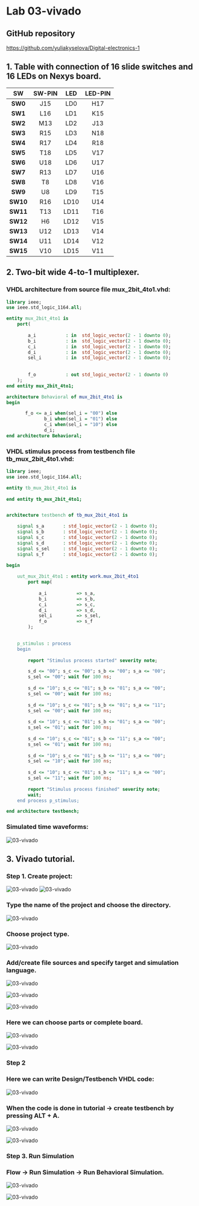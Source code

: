 # Lab 03-vivado

## GitHub repository

https://github.com/yuliakyselova/Digital-electronics-1

## 1. Table with connection of 16 slide switches and 16 LEDs on Nexys board.

| **SW** | **SW-PIN** | **LED** | **LED-PIN** |
| :-: | :-: | :-: | :-: |
| **SW0** | J15 | LD0 | H17 |
| **SW1** | L16 | LD1 | K15 |
| **SW2** | M13 | LD2 | J13|
| **SW3** | R15 | LD3 | N18 |
| **SW4** | R17 | LD4 | R18 |
| **SW5** | T18 | LD5 | V17 |
| **SW6** | U18 | LD6 | U17 |
| **SW7** | R13 | LD7 | U16 |
| **SW8** | T8 | LD8 | V16 |
| **SW9** | U8 | LD9 | T15 |
| **SW10** | R16 |LD10 | U14 |
| **SW11** | T13 | LD11 | T16 |
| **SW12** | H6  | LD12 | V15 |
| **SW13** | U12 | LD13 | V14 |
| **SW14** | U11 | LD14 | V12 |
| **SW15** | V10 | LD15 | V11 |

## 2. Two-bit wide 4-to-1 multiplexer.

### VHDL architecture from source file mux_2bit_4to1.vhd:

```vhdl
library ieee;
use ieee.std_logic_1164.all;

entity mux_2bit_4to1 is
    port(
    
        a_i           : in  std_logic_vector(2 - 1 downto 0);
		b_i           : in  std_logic_vector(2 - 1 downto 0);
		c_i           : in  std_logic_vector(2 - 1 downto 0);
		d_i           : in  std_logic_vector(2 - 1 downto 0);
		sel_i         : in  std_logic_vector(2 - 1 downto 0);
		
		
		f_o           : out std_logic_vector(2 - 1 downto 0)       
    );
end entity mux_2bit_4to1;

architecture Behavioral of mux_2bit_4to1 is
begin

       f_o <= a_i when(sel_i = "00") else
              b_i when(sel_i = "01") else
              c_i when(sel_i = "10") else
              d_i;
end architecture Behavioral;
```

### VHDL stimulus process from testbench file tb_mux_2bit_4to1.vhd:

```vhdl
library ieee;
use ieee.std_logic_1164.all;

entity tb_mux_2bit_4to1 is
    
end entity tb_mux_2bit_4to1;


architecture testbench of tb_mux_2bit_4to1 is

    signal s_a       : std_logic_vector(2 - 1 downto 0);
    signal s_b       : std_logic_vector(2 - 1 downto 0);
    signal s_c       : std_logic_vector(2 - 1 downto 0);
    signal s_d       : std_logic_vector(2 - 1 downto 0);
    signal s_sel     : std_logic_vector(2 - 1 downto 0);
    signal s_f       : std_logic_vector(2 - 1 downto 0);

begin
    
    uut_mux_2bit_4to1 : entity work.mux_2bit_4to1
        port map(
        
            a_i           => s_a,
            b_i           => s_b,
            c_i           => s_c,
            d_i           => s_d,
            sel_i         => s_sel,
            f_o           => s_f
        );

    
    p_stimulus : process
    begin
      
        report "Stimulus process started" severity note;

        s_d <= "00"; s_c <= "00"; s_b <= "00"; s_a <= "00"; 
        s_sel <= "00"; wait for 100 ns;
        
        s_d <= "10"; s_c <= "01"; s_b <= "01"; s_a <= "00"; 
        s_sel <= "00"; wait for 100 ns;
        
        s_d <= "10"; s_c <= "01"; s_b <= "01"; s_a <= "11"; 
        s_sel <= "00"; wait for 100 ns;
        
        s_d <= "10"; s_c <= "01"; s_b <= "01"; s_a <= "00"; 
        s_sel <= "01"; wait for 100 ns;
        
        s_d <= "10"; s_c <= "01"; s_b <= "11"; s_a <= "00"; 
        s_sel <= "01"; wait for 100 ns;
        
        s_d <= "10"; s_c <= "01"; s_b <= "11"; s_a <= "00"; 
        s_sel <= "10"; wait for 100 ns;
        
        s_d <= "10"; s_c <= "01"; s_b <= "11"; s_a <= "00"; 
        s_sel <= "11"; wait for 100 ns;
        
        report "Stimulus process finished" severity note;
        wait;
    end process p_stimulus;

end architecture testbench;
```

### Simulated time waveforms:


![03-vivado](https://github.com/yuliakyselova/Digital-electronics-1/blob/main/Labs/03-vivado/Images/Simulation.png)

## 3. Vivado tutorial.

### Step 1. Create project:
![03-vivado](https://github.com/yuliakyselova/Digital-electronics-1/blob/main/Labs/03-vivado/Images/step1.png)
![03-vivado](https://github.com/yuliakyselova/Digital-electronics-1/blob/main/Labs/03-vivado/Images/krok2.png)

### Type the name of the project and choose the directory.
![03-vivado](https://github.com/yuliakyselova/Digital-electronics-1/blob/main/Labs/03-vivado/Images/krok3.png)

### Choose project type.
![03-vivado](https://github.com/yuliakyselova/Digital-electronics-1/blob/main/Labs/03-vivado/Images/krok4.png)

### Add/create file sources and specify target and simulation language.
![03-vivado](https://github.com/yuliakyselova/Digital-electronics-1/blob/main/Labs/03-vivado/Images/krok5.png)

![03-vivado](https://github.com/yuliakyselova/Digital-electronics-1/blob/main/Labs/03-vivado/Images/krok6.png)

![03-vivado](https://github.com/yuliakyselova/Digital-electronics-1/blob/main/Labs/03-vivado/Images/krok7.png)

### Here we can choose parts or complete board.
![03-vivado](https://github.com/yuliakyselova/Digital-electronics-1/blob/main/Labs/03-vivado/Images/krok8.png)

![03-vivado](https://github.com/yuliakyselova/Digital-electronics-1/blob/main/Labs/03-vivado/Images/krok9.png)

### Step 2
### Here we can write  Design/Testbench VHDL code: 
![03-vivado](https://github.com/yuliakyselova/Digital-electronics-1/blob/main/Labs/03-vivado/Images/krok10.png)

### When the code is done in tutorial  -> create testbench by pressing ALT + A.
![03-vivado](https://github.com/yuliakyselova/Digital-electronics-1/blob/main/Labs/03-vivado/Images/krok11.png)

![03-vivado](https://github.com/yuliakyselova/Digital-electronics-1/blob/main/Labs/03-vivado/Images/krok12.png)

### Step 3. Run Simulation
### Flow -> Run Simulation -> Run Behavioral Simulation.
![03-vivado](https://github.com/yuliakyselova/Digital-electronics-1/blob/main/Labs/03-vivado/Images/krok13.png)

![03-vivado](https://github.com/yuliakyselova/Digital-electronics-1/blob/main/Labs/03-vivado/Images/Simulation.png)
